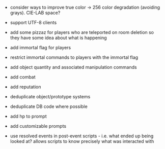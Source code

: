 - consider ways to improve true color -> 256 color degradation (avoiding grays). CIE-LAB space?

- support UTF-8 clients

- add some pizzaz for players who are teleported on room deletion so they have some idea about what is happening

- add immortal flag for players

- restrict immortal commands to players with the immortal flag

- add object quantity and associated manipulation commands

- add combat

- add reputation

- deduplicate object/prototype systems

- deduplicate DB code where possible

- add hp to prompt

- add customizable prompts

- use resolved events in post-event scripts - i.e. what ended up being looked at? allows scripts to know precisely what was interacted with
